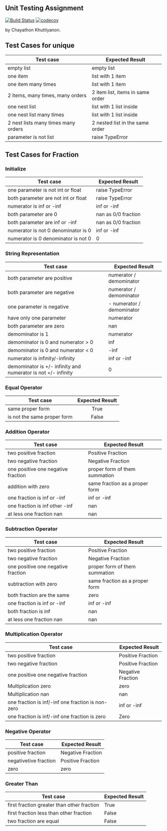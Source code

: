 ## Unit Testing Assignment

[![Build Status](https://travis-ci.com/plumest/unittesting-plumest.svg?branch=master)](https://travis-ci.com/plumest/unittesting-plumest)
[![codecov](https://codecov.io/gh/plumest/unittesting-plumest/branch/master/graph/badge.svg)](https://codecov.io/gh/plumest/unittesting-plumest)
  
by Chayathon Khuttiyanon.  


## Test Cases for unique

| Test case              |  Expected Result    |
|------------------------|---------------------|
| empty list             |  empty list         |
| one item               |  list with 1 item   |
| one item many times    |  list with 1 item   |
| 2 items, many times, many orders | 2 item list, items in same order  |
| one nest list  |  list with 1 list inside    |
| one nest list many times  |  list with 1 list inside       |
| 2 nest lists many times many orders  |  2 nested list in the same order     |
| parameter is not list  |  raise TypeError    |


## Test Cases for Fraction

### Initialize

| Test case              |  Expected Result    |
|------------------------|---------------------|
| one parameter is not int or float |  raise TypeError  |
| both parameter are not int or float |  raise TypeError    |
| numerator is inf or -inf  |  inf or -inf    |
| both parameter are 0   |  nan as 0/0 fraction  |
| both parameter are inf or -inf |  nan as 0/0 fraction   |
|   numerator is not 0 denominator is 0   |  inf or -inf  |
|   numerator is 0 denominator is not 0   |     0     |

### String Representation

| Test case              |  Expected Result    |
|------------------------|---------------------|
| both parameter are positive   |  numerator / demominator     |
| both parameter are negative   |  numerator / demominator     |
| one parameter is negative     | - numerator / demominator    |
| have only one parameter       |  numerator  |
| both parameter are zero   |   nan    |
| demominator is 1       |  numerator          |
| demominator is 0 and numerator > 0   |  inf   |
| demominator is 0 and numerator < 0   | -inf  |
| numerator is infinity/-infinity |  inf or -inf  |
| demominator is +/- infinity and numerator is not +/- infinity  |  0  |

### Equal Operator

| Test case              |  Expected Result    |
|------------------------|:-------------------:|
| same proper form       |        True         |
| is not the same proper form       |        False        |

### Addition Operator

| Test case              |  Expected Result    |
|------------------------|---------------------|
| two positive fraction  |  Positive Fraction  |
| two negative fraction  |  Negative Fraction  |
| one positive one negative fraction  |  proper form of them summation  |
| addition with zero  |  same fraction as a proper form  |
|  one fraction is inf or -inf  |  inf or -inf    |
|  one fraction is inf other -inf  |  nan    |
| at less one fraction nan  |  nan  |

### Subtraction Operator

| Test case              |  Expected Result    |
|------------------------|---------------------|
| two positive fraction  |  Positive Fraction  |
| two negative fraction  |  Negative Fraction  |
| one positive one negative fraction  |  proper form of them summation  |
| subtraction with zero  |  same fraction as a proper form  |
| both fraction are the same  |  zero  |
|  one fraction is inf or -inf  |  inf or -inf    |
|  both fraction is inf  |  nan    |
| at less one fraction nan  |  nan  |

### Multiplication Operator

| Test case              |  Expected Result    |
|------------------------|---------------------|
| two positive fraction  |  Positive Fraction  |
| two negative fraction  |  Positive Fraction  |
| one positive one negative fraction  |  Negative Fraction  |
| Multiplication zero  | zero  |
| Multiplication nan  | nan  |
| one fraction is inf/-inf one fraction is non-zero | inf or -inf  |
| one fraction is inf/-inf one fraction is zero | Zero  |

### Negative Operator

| Test case              |  Expected Result    |
|------------------------|---------------------|
| positive fraction  |  Negative Fraction  |
| negativetive fraction  |  Positive Fraction  |
| zero  |  zero  |

### Greater Than

| Test case              |  Expected Result    |
|------------------------|---------------------|
| first fraction greater than other fraction   |  True   |
| first fraction less than other fraction   |  False   |
| two fraction are equal   |  False   |
